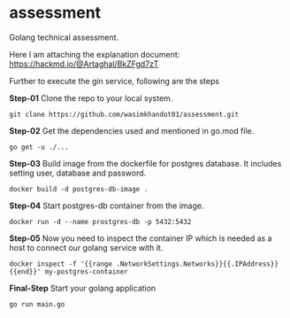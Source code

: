 # assessment
Golang technical assessment.

Here I am attaching the explanation document: https://hackmd.io/@Artaghal/BkZFgd7zT

Further to execute the gin service, following are the steps

**Step-01**
Clone the repo to your local system.
```shell=
git clone https://github.com/wasimkhandot01/assessment.git
```

**Step-02**
Get the dependencies used and mentioned in go.mod file.
```shell=
go get -u ./...
```

**Step-03**
Build image from the dockerfile for postgres database. It includes setting user, database and password.

```shell=
docker build -d postgres-db-image .
```

**Step-04**
Start postgres-db container from the image.
```shell=
docker run -d --name prostgres-db -p 5432:5432
```

**Step-05**
Now you need to inspect the container IP which is needed as a host to connect our golang service with it.
```shell
docker inspect -f '{{range .NetworkSettings.Networks}}{{.IPAddress}}{{end}}' my-postgres-container
```

**Final-Step**
Start your golang application
```shell=
go run main.go
```
